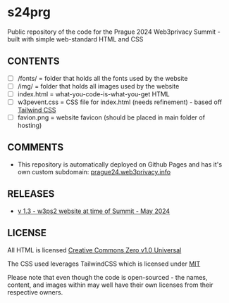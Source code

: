 # s24prg

Public repository of the code for the Prague 2024 Web3privacy Summit -  built with simple web-standard HTML and CSS

## CONTENTS

- [ ] /fonts/            =  folder that holds all the fonts used by the website
- [ ] /img/              =  folder that holds all images used by the website
- [ ] index.html         =  what-you-code-is-what-you-get HTML
- [ ] w3pevent.css       =  CSS file for index.html (needs refinement) - based off [Tailwind CSS](https://tailwindcss.com/)
- [ ] favion.png         =  website favicon (should be placed in main folder of hosting)

## COMMENTS

- This repository is automatically deployed on Github Pages and has it's own custom subdomain: [prague24.web3privacy.info](https://prague24.web3privacy.info/)

## RELEASES

- [v 1.3 - w3ps2 website at time of Summit - May 2024](https://github.com/web3privacy/events_web/releases/tag/v1.3)
 
## LICENSE

All HTML is licensed [Creative Commons Zero v1.0 Universal](https://creativecommons.org/publicdomain/zero/1.0/)

The CSS used leverages TailwindCSS which is licensed under [MIT](https://github.com/tailwindlabs/tailwindcss/blob/next/LICENSE)

Please note that even though the code is open-sourced - the names, content, and images within may well have their own licenses from their respective owners.
